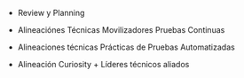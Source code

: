 - Review y Planning
 
- Alineaciónes Técnicas Movilizadores Pruebas Continuas

- Alineaciones técnicas Prácticas de Pruebas Automatizadas

- Alineación Curiosity + Líderes técnicos aliados
